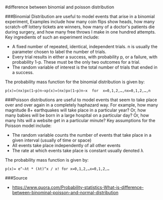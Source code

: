 #difference between binomial and poisson distribution


###Binomial Distribution
 are useful to model events that arise in a binomial experiment, Examples include how many coin flips show heads, how many scratch-off lottery tickets are winners, how many of a doctor's patients die during surgery, and how many free throws I make in one hundred attempts.  Key ingredients of such an experiment include:

- A fixed number of repeated, identical, independent trials.  n is usually the parameter chosen to label the number of trials.
- Every trial results in either a success, with probability p, or a failure, with probability 1-p.  These must be the only two outcomes for a trial.
- The random variable of interest is the total number of trials that ended in a success.

The probability mass function for the binomial distribution is given by:
```
p(x)=(nx)px(1−p)n−xp(x)=(nx)px(1−p)n−x  for  x=0,1,2,…,nx=0,1,2,…,n 
```

###Poisson distributions
are useful to model events that seem to take place over and over again in a completely haphazard way.  For example, how many magnitude 8+ earthquakes will take place in a particular year?  Or, how many babies will be born in a large hospital on a particular day?  Or, how many hits will a website get in a particular minute?  Key assumptions for the Poisson model include:
- The random variable counts the number of events that take place in a given interval (usually of time or space)
- All events take place independently of all other events
- The rate at which events take place is constant usually denoted  λ 

The probability mass function is given by:

```
p(x)= e^−λt * (λt)^x / x! for x=0,1,2,…x=0,1,2,…

```


###Source
- https://www.quora.com/Probability-statistics-What-is-difference-between-binominal-poisson-and-normal-distribution
